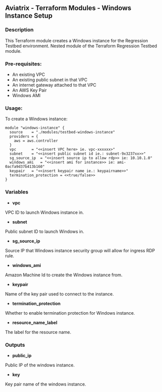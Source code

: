 ## Aviatrix - Terraform Modules - Windows Instance Setup

### Description
This Terraform module creates a Windows instance for the Regression Testbed environment. Nested module of the Terraform Regression Testbed module.

### Pre-requisites:

* An existing VPC
* An existing public subnet in that VPC
* An internet gateway attached to that VPC
* An AWS Key Pair
* Windows AMI

### Usage:
To create a Windows instance:
```
module "windows-instance" {
  source  	= "./modules/testbed-windows-instance"
  providers = {
	aws = aws.controller
  }
  vpc	  	= "<<insert VPC here> ie. vpc-xxxxxx>"
  subnet  	= "<<insert public subnet id ie.: subnet-9x3237xx>>"
  sg_source_ip	= "<<insert source ip to allow rdp>> ie: 10.10.1.0"
  windows_ami	= "<<insert ami for instance>> ie: ami-0acfa9d37b413b160"
  keypair 	= "<<insert keypair name ie.: keypairname>>"
  termination_protection = <<true/false>>
}
```

### Variables

- **vpc**

VPC ID to launch Windows instance in.

- **subnet**

Public subnet ID to launch Windows in.

- **sg_source_ip**

Source IP that Windows instance security group will allow for ingress RDP rule.

- **windows_ami**

Amazon Machine Id to create the Windows instance from.

- **keypair**

Name of the key pair used to connect to the instance.

- **termination_protection**

Whether to enable termination protection for Windows instance.

- **resource_name_label**

The label for the resource name.

### Outputs

- **public_ip**

Public IP of the windows instance.

- **key**

Key pair name of the windows instance.
